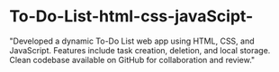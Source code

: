 # To-Do-List-html-css-javaScipt-
"Developed a dynamic To-Do List web app using HTML, CSS, and JavaScript. Features include task creation, deletion, and local storage. Clean codebase available on GitHub for collaboration and review."
